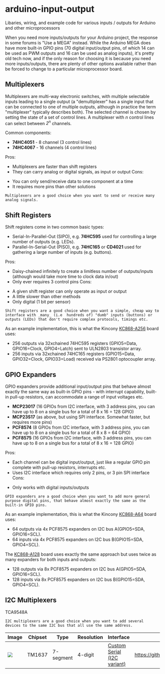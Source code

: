 # arduino-input-output
Libaries, wiring, and example code for various inputs / outputs for Arduino and other microprocessors

When you need more inputs/outputs for your Arduino project, the response in some forums is "Use a MEGA" instead.
While the Arduino MEGA does have more built-in GPIO pins (70 digital input/output pins, of which 14 can be used as PWM outputs and 16 can be used as analog inputs), it's pretty old tech now, and if the only reason for choosing it is because you need more inputs/outputs, there are plenty of other options available rather than be forced to change to a particular microprocessor board.

## Multiplexers
Multiplexers are multi-way electronic switches, with multiple selectable inputs leading to a single output (a "demultiplexer" has a single input that can be connected to one of multiple outputs, although in practice the term "multiplexer" typically describes both). The selected channel is chosen by setting the state of a set of control lines. A multiplexer with _n_ control lines can select between _2<sup>n</sup>_ channels.

Common components:
 - **74HC4051** - 8 channel (3 control lines)
 - **74HC4067** - 16 channels (4 control lines)

Pros:
+ Multiplexers are faster than shift registers
+ They can carry analog or digital signals, as input or output
Cons:
- You can only send/receive data to one component at a time
- It requires more pins than other solutions

```Multiplexers are a good choice when you want to send or receive many analog signals.```

## Shift Registers
Shift registers come in two common basic types:
 - Serial-In-Parallel-Out (SIPO), e.g. **74HC595** used for controlling a large number of outputs (e.g. LEDs).
 - Parallel-In-Serial-Out (PISO), e.g.  **74HC165** or **CD4021** used for gathering a large number of inputs (e.g. buttons).

Pros:
+ Daisy-chained infinitely to create a limitless number of outputs/inputs (although would take more time to clock data in/out)
+ Only ever requires 3 control pins
Cons:
- A given shift register can only operate as input _or_ output
- A little slower than other methods
- Only digital (1 bit per sensor)

```Shift registers are a good choice when you want a simple, cheap way to interface with _many_ (i.e  hundreds of) "dumb" inputs (buttons) or outputs (LEDs) that don't require complex protocols, timings etc.```

As an example implementation, this is what the Kincony <a href="https://www.kincony.com/download/KC868-A256-schematic.pdf">KC868-A256</a> board uses:
 - 256 outputs via 32xchained 74HC595 registers (GPIO5=Data, GPIO16=Clock, GPIO4=Latch) sent to ULN2803 transistor array.
 - 256 inputs via 32xchained 74HC165 registers (GPIO15=Data, GPIO32=Clock, GPIO33=Load) received via PS2801 optocoupler array.


## GPIO Expanders
GPIO expanders provide additional input/output pins that behave almost exactly the same way as built-in GPIO pins - with interrupt capability, built-in pull-up resistors, can accommodate a range of input voltages etc.
 - **MCP23017** (16 GPIOs from I2C interface, with 3 address pins, you can have up to 8 on a single bus for a total of 8 x 16 = 128 GPIO)
 - **MCP23S17** (as above, but using SPI interface. Somewhat faster, but requires more pins)
 - **PCF8574** (8 GPIOs from I2C interface, with 3 address pins, you can have up to 8 on a single bus for a total of 8 x 8 = 64 GPIO)
 - **PCF8575** (16 GPIOs from I2C interface, with 3 address pins, you can have up to 8 on a single bus for a total of 8 x 16 = 128 GPIO)

Pros:
+ Each channel can be digital input/output, just like a regular GPIO pin complete with pull-up resistors, interrupts etc.
+ Uses I2C interface which requires only 2 pins, or 3 pin SPI interface
Cons:
- Only works with digital inputs/outputs

```GPIO expanders are a good choice when you want to add more general purpose digital pins, that behave almost exactly the same as the built-in GPIO pins.```

As an example implementation, this is what the Kincony <a href="https://www.kincony.com/download/KC868-A64-schematic.pdf">KC868-A64</a> board uses:
 - 64 outputs via 4x PCF8575 expanders on I2C bus A(GPIO5=SDA, GPIO16=SCL).
 - 64 inputs via 4x PCF8575 expanders on I2C bus B(GPIO15=SDA, GPIO4=SCL).

The <a href="https://www.kincony.com/download/KC868-A128-schematic.pdf">KC868-A128</a> board uses exactly the same approach but uses twice as many expanders for both inputs and outputs:
 - 128 outputs via 8x PCF8575 expanders on I2C bus A(GPIO5=SDA, GPIO16=SCL).
 - 128 inputs via 8x PCF8575 expanders on I2C bus B(GPIO15=SDA, GPIO4=SCL).

## I2C Multiplexers
TCA9548A

```I2C multiplexers are a good choice when you want to add several devices to the same I2C bus that all use the same address.```


| Image | Chipset  | Type | Resolution  | Interface | Code  | Purchase |
| -------------- | ------------- | ------------- | ------------- | ------------- | ------------- | ------------- |
| ![](Images/TM1637.jpg) | TM1637 | 7-segment | 4-digit | <a href="https://green-possum-today.blogspot.com/2018/10/a-comparison-of-tm1637-protocol-with.html">Custom Serial (I2C variant)</a> | https://github.com/RobTillaart/TM1637_RT | https://www.banggood.com/custlink/GDD3zSq2qk |
